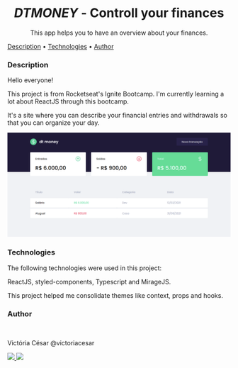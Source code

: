 <h1 align="center"><em>DTMONEY</em> - Controll your finances</h1>
<p align="center">This app helps you to have an overview about your finances.</p>

<p align="left">
 <a href="#description">Description</a> •
 <a href="#technologies">Technologies</a> • 
 <a href="#author">Author</a>
</p>

### Description

<p>Hello everyone!</p>
<p>This project is from Rocketseat's Ignite Bootcamp. I'm currently learning a lot about ReactJS through this bootcamp.<p>
<p>It's a site where you can describe your financial entries and withdrawals so that you can organize your day.</p>

<img src="./src/assets/site.png"></img>

### Technologies

The following technologies were used in this project:

ReactJS, styled-components, Typescript and MirageJS.

This project helped me consolidate themes like context, props and hooks.

### Author

<a href="https://github.com/victoriacesar" rel="nofollow">
 <img src="https://avatars.githubusercontent.com/u/52262828?v=4" width="100px;" alt="" style="max-width:100%;">
 <br>
</a>
<p>Victória César @victoriacesar</p>
<a href="mailto:victoriacesaras@gmail.com">
  <img src="https://img.shields.io/badge/Gmail-D14836?style=for-the-badge&logo=gmail&logoColor=white&link=mailto:victoriacesaras@gmail.com" />
</a><a href="https://github.com/victoriacesar">
  <img src="https://img.shields.io/badge/GitHub-100000?style=for-the-badge&logo=github&logoColor=white&link=https://github.com/victoriacesar"/>
<a>
